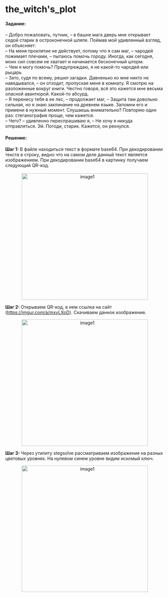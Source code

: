 <h1>the_witch's_plot</h1>
<h4>Задание:</h4>
<p>– Добро пожаловать, путник, – в башне мага дверь мне открывает седой старик в остроконечной шляпе. Поймав мой удивленный взгляд, он объясняет:<br> – На меня проклятие не действует, потому что я сам маг, – чародей пожимает плечами, – пытаюсь помочь городу. Иногда, как сегодня, моих сил совсем не хватает и начинается бесконечный шторм.<br>– Чем я могу помочь? Предупреждаю, я не какой-то чародей или рыцарь<br>– Зато, судя по всему, решил загадки. Давненько ко мне никто не наведывался, – он отходит, пропуская меня в комнату. Я смотрю на разложенные вокруг книги. Честно говоря, всё это кажется мне весьма опасной авантюрой. Какой-то абсурд.<br>– Я перенесу тебя в ее лес, – продолжает маг, – Защита там довольно сильная, но я знаю заклинание на древнем языке. Запомни его и примени в нужный момент. Слушаешь внимательно? Повторяю один раз: стеганография проще, чем кажется.<br>– Чего? – удивленно переспрашиваю я, – Не хочу я никуда отправляться. Эй. Погоди, старик. Кажется, он рехнулся.</p>

<h4>Решение:</h4>
<b>Шаг 1:</b> <span>В файле находиться текст в формате base64. При декодировании текста в строку, видно что на самом деле данный текст является изображением. При декодировании base64 в картинку получаем следующий QR-код.</span><br><br>

<div align="center"><img width="400px" alt="image1" src="https://github.com/QwarkDev/NeoQuest_2024_school_track/assets/160727310/1a5a1f3e-4d40-43b5-90dd-3fe69e24a61b"></div>

<b>Шаг 2:</b> <span> Открываем QR-код, в нем ссылка на сайт (https://imgur.com/a/mxyLXoD). Скачиваем данное изображение.</span>

<div align="center"><img width="400px" alt="image1" src="https://github.com/QwarkDev/NeoQuest_2024_school_track/assets/160727310/71ca9457-1aa9-4cce-8c4b-d914b91f39e7"></div>

<b>Шаг 3:</b> <span>Через утилиту stegsolve рассматриваем изображение на разных цветовых уровнях. На нулевом синем уровне видим искомый ключ.</span>

<div align="center"><img width="400px" alt="image1" src="https://github.com/QwarkDev/NeoQuest_2024_school_track/assets/160727310/9f38b63d-ac67-45e9-8786-202509afcf7b"></div>
